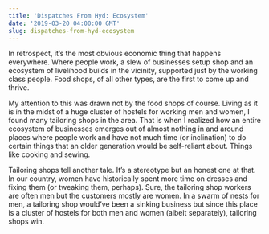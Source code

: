```yaml
---
title: 'Dispatches From Hyd: Ecosystem'
date: '2019-03-20 04:00:00 GMT'
slug: dispatches-from-hyd-ecosystem
---
```

In retrospect, it’s the most obvious economic thing that happens everywhere. Where people work, a slew of businesses setup shop and an ecosystem of livelihood builds in the vicinity, supported just by the working class people. Food shops, of all other types, are the first to come up and thrive.

My attention to this was drawn not by the food shops of course. Living as it is in the midst of a huge cluster of hostels for working men and women, I found many tailoring shops in the area. That is when I realized how an entire ecosystem of businesses emerges out of almost nothing in and around places where people work and have not much time (or inclination) to do certain things that an older generation would be self-reliant about. Things like cooking and sewing.

Tailoring shops tell another tale. It’s a stereotype but an honest one at that. In our country, women have historically spent more time on dresses and fixing them (or tweaking them, perhaps). Sure, the tailoring shop workers are often men but the customers mostly are women. In a swarm of nests for men, a tailoring shop would’ve been a sinking business but since this place is a cluster of hostels for both men and women (albeit separately), tailoring shops win.